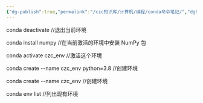 ```yaml
---
{"dg-publish":true,"permalink":"/czc知识库/计算机/编程/conda命令笔记/","dgPassFrontmatter":true,"created":"2024-12-07T08:39:46.856+08:00","updated":"2024-12-08T12:19:40.986+08:00"}
---
```



conda deactivate	//退出当前环境

conda install numpy	//在当前激活的环境中安装 NumPy 包

conda activate czc_env	//激活这个环境

conda create --name czc_env python=3.8	//创建环境

conda create --name czc_env	//创建环境

conda env list	//列出现有环境